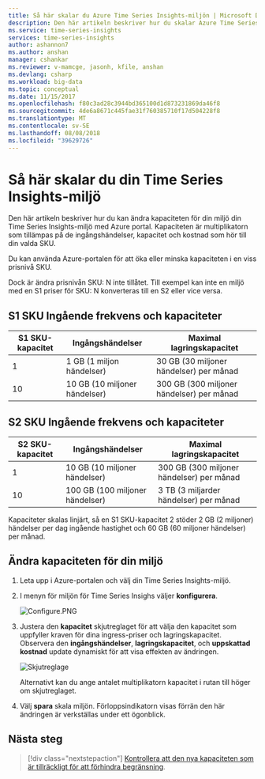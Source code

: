 ```yaml
---
title: Så här skalar du Azure Time Series Insights-miljön | Microsoft Docs
description: Den här artikeln beskriver hur du skalar Azure Time Series Insights-miljön. Använda Azure-portalen för att lägga till eller ta bort kapacitet inom en prisnivå SKU.
ms.service: time-series-insights
services: time-series-insights
author: ashannon7
ms.author: anshan
manager: cshankar
ms.reviewer: v-mamcge, jasonh, kfile, anshan
ms.devlang: csharp
ms.workload: big-data
ms.topic: conceptual
ms.date: 11/15/2017
ms.openlocfilehash: f80c3ad28c3944bd365100d1d873231869da46f8
ms.sourcegitcommit: 4de6a8671c445fae31f760385710f17d504228f8
ms.translationtype: MT
ms.contentlocale: sv-SE
ms.lasthandoff: 08/08/2018
ms.locfileid: "39629726"
---
```

# <a name="how-to-scale-your-time-series-insights-environment"></a>Så här skalar du din Time Series Insights-miljö

Den här artikeln beskriver hur du kan ändra kapaciteten för din miljö din Time Series Insights-miljö med Azure portal. Kapaciteten är multiplikatorn som tillämpas på de ingångshändelser, kapacitet och kostnad som hör till din valda SKU. 

Du kan använda Azure-portalen för att öka eller minska kapaciteten i en viss prisnivå SKU. 

Dock är ändra prisnivån SKU: N inte tillåtet. Till exempel kan inte en miljö med en S1 priser för SKU: N konverteras till en S2 eller vice versa. 


## <a name="s1-sku-ingress-rates-and-capacities"></a>S1 SKU Ingående frekvens och kapaciteter

| S1 SKU-kapacitet | Ingångshändelser | Maximal lagringskapacitet
| --- | --- | --- |
| 1 | 1 GB (1 miljon händelser) | 30 GB (30 miljoner händelser) per månad |
| 10 | 10 GB (10 miljoner händelser) | 300 GB (300 miljoner händelser) per månad |

## <a name="s2-sku-ingress-rates-and-capacities"></a>S2 SKU Ingående frekvens och kapaciteter

| S2 SKU-kapacitet | Ingångshändelser | Maximal lagringskapacitet
| --- | --- | --- |
| 1 | 10 GB (10 miljoner händelser) | 300 GB (300 miljoner händelser) per månad |
| 10 | 100 GB (100 miljoner händelser) | 3 TB (3 miljarder händelser) per månad |

Kapaciteter skalas linjärt, så en S1 SKU-kapacitet 2 stöder 2 GB (2 miljoner) händelser per dag ingående hastighet och 60 GB (60 miljoner händelser) per månad.

## <a name="change-the-capacity-of-your-environment"></a>Ändra kapaciteten för din miljö
1. Leta upp i Azure-portalen och välj din Time Series Insights-miljö. 

2. I menyn för miljön för Time Series Insighs väljer **konfigurera**.

   ![Configure.PNG](media/scale-your-environment/configure.png)

3. Justera den **kapacitet** skjutreglaget för att välja den kapacitet som uppfyller kraven för dina ingress-priser och lagringskapacitet. Observera den **ingångshändelser**, **lagringskapacitet**, och **uppskattad kostnad** update dynamiskt för att visa effekten av ändringen. 

   ![Skjutreglage](media/scale-your-environment/slider.png)

   Alternativt kan du ange antalet multiplikatorn kapacitet i rutan till höger om skjutreglaget. 

4. Välj **spara** skala miljön. Förloppsindikatorn visas förrän den här ändringen är verkställas under ett ögonblick. 

## <a name="next-steps"></a>Nästa steg
> [!div class="nextstepaction"]
> [Kontrollera att den nya kapaciteten som är tillräckligt för att förhindra begränsning](time-series-insights-diagnose-and-solve-problems.md).
